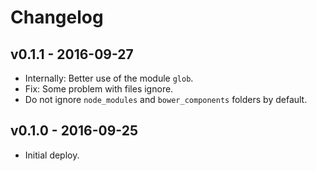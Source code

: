 # Changelog

## v0.1.1 - 2016-09-27

- Internally: Better use of the module `glob`.
- Fix: Some problem with files ignore.
- Do not ignore `node_modules` and `bower_components` folders by default.

## v0.1.0 - 2016-09-25

- Initial deploy.
